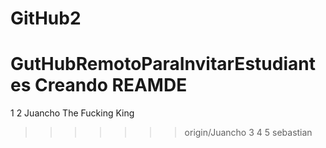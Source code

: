 # GitHub2

GutHubRemotoParaInvitarEstudiantes
Creando REAMDE
=======
1
2 Juancho The Fucking King
>>>>>>> origin/Juancho
3
4
5 sebastian
